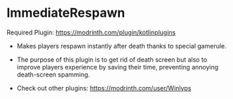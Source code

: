 # ImmediateRespawn
Required Plugin: https://modrinth.com/plugin/kotlinplugins
- Makes players respawn instantly after death thanks to special gamerule.
- The purpose of this plugin is to get rid of death screen but also to improve players experience by saving their time, preventing annoying death-screen spamming.  

- Check out other plugins: https://modrinth.com/user/Winlyps
